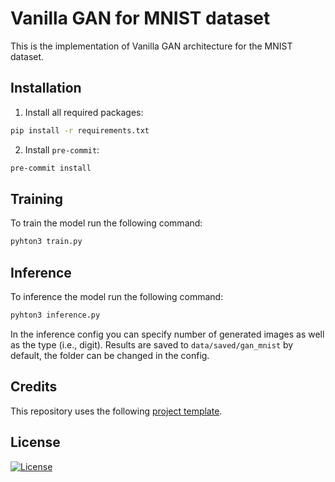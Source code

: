 # Vanilla GAN for MNIST dataset

This is the implementation of Vanilla GAN architecture for the MNIST dataset.

## Installation

1. Install all required packages:

```bash
pip install -r requirements.txt
```

2. Install `pre-commit`:

```bash
pre-commit install
```

## Training

To train the model run the following command:

```bash
pyhton3 train.py
```

## Inference

To inference the model run the following command:

```bash
pyhton3 inference.py
```

In the inference config you can specify number of generated images as well as the type (i.e., digit). Results are saved to `data/saved/gan_mnist` by default, the folder can be changed in the config.

## Credits

This repository uses the following [project template](https://github.com/Blinorot/pytorch_project_template).

## License

[![License](https://img.shields.io/badge/license-MIT-blue.svg)](/LICENSE)
